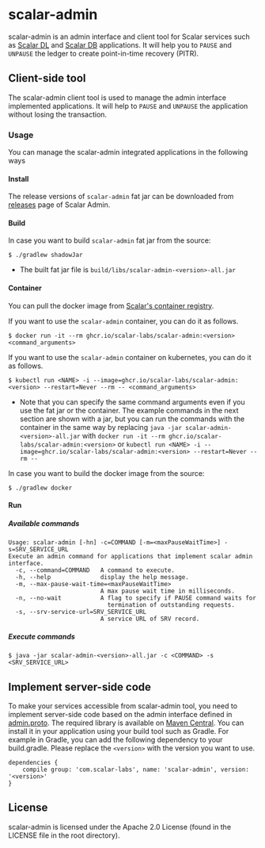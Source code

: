 # scalar-admin

scalar-admin is an admin interface and client tool for Scalar services such as [Scalar DL](https://github.com/scalar-labs/scalardl) and [Scalar DB](https://github.com/scalar-labs/scalardb) applications. 
It will help you to `PAUSE` and `UNPAUSE` the ledger to create point-in-time recovery (PITR). 

## Client-side tool

The scalar-admin client tool is used to manage the admin interface implemented applications.
It will help to `PAUSE` and `UNPAUSE` the application without losing the transaction.

### Usage

You can manage the scalar-admin integrated applications in the following ways

#### Install

The release versions of `scalar-admin` fat jar can be downloaded from [releases](https://github.com/scalar-labs/scalar-admin/releases) page of Scalar Admin.

#### Build

In case you want to build `scalar-admin` fat jar from the source:

```console
$ ./gradlew shadowJar
```

* The built fat jar file is `build/libs/scalar-admin-<version>-all.jar`

#### Container

You can pull the docker image from [Scalar's container registry](https://github.com/orgs/scalar-labs/packages/container/package/scalar-admin).

If you want to use the `scalar-admin` container, you can do it as follows.

```console
$ docker run -it --rm ghcr.io/scalar-labs/scalar-admin:<version> <command_arguments>
```

If you want to use the `scalar-admin` container on kubernetes, you can do it as follows.

```console
$ kubectl run <NAME> -i --image=ghcr.io/scalar-labs/scalar-admin:<version> --restart=Never --rm -- <command_arguments>
```

* Note that you can specify the same command arguments even if you use the fat jar or the container.
The example commands in the next section are shown with a jar, but you can run the commands with the container in the same way by replacing
`java -jar scalar-admin-<version>-all.jar` with `docker run -it --rm ghcr.io/scalar-labs/scalar-admin:<version>` or `kubectl run <NAME> -i --image=ghcr.io/scalar-labs/scalar-admin:<version> --restart=Never --rm --`

In case you want to build the docker image from the source:

```console
$ ./gradlew docker
```

#### Run

##### Available commands

```
Usage: scalar-admin [-hn] -c=COMMAND [-m=<maxPauseWaitTime>] -s=SRV_SERVICE_URL
Execute an admin command for applications that implement scalar admin interface.
  -c, --command=COMMAND   A command to execute.
  -h, --help              display the help message.
  -m, --max-pause-wait-time=<maxPauseWaitTime>
                          A max pause wait time in milliseconds.
  -n, --no-wait           A flag to specify if PAUSE command waits for
                            termination of outstanding requests.
  -s, --srv-service-url=SRV_SERVICE_URL
                          A service URL of SRV record.
```

##### Execute commands

```
$ java -jar scalar-admin-<version>-all.jar -c <COMMAND> -s <SRV_SERVICE_URL>
```

## Implement server-side code

To make your services accessible from scalar-admin tool, you need to implement server-side code based on the admin interface defined in [admin.proto](src/main/proto/scalar/protobuf/admin.proto).
The required library is available on [Maven Central](https://search.maven.org/search?q=a:scalar-admin). You can install it in your application using your build tool such as Gradle. For example in Gradle, you can add the following dependency to your build.gradle. Please replace the `<version>` with the version you want to use.

```
dependencies {
    compile group: 'com.scalar-labs', name: 'scalar-admin', version: '<version>'
}
```

## License
scalar-admin is licensed under the Apache 2.0 License (found in the LICENSE file in the root directory).
